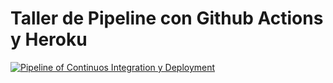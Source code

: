 # Taller de Pipeline con Github Actions y Heroku
[![Pipeline of Continuos Integration y Deployment](https://github.com/sleyvadev/taller-pipeline-with-github_actions/actions/workflows/pipeline.yml/badge.svg?branch=main)](https://github.com/sleyvadev/taller-pipeline-with-github_actions/actions/workflows/pipeline.yml)